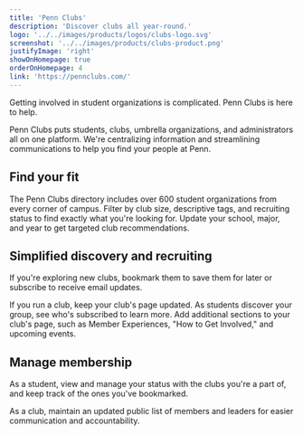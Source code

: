 ```yaml
---
title: 'Penn Clubs'
description: 'Discover clubs all year-round.'
logo: '../../images/products/logos/clubs-logo.svg'
screenshot: '../../images/products/clubs-product.png'
justifyImage: 'right'
showOnHomepage: true
orderOnHomepage: 4
link: 'https://pennclubs.com/'
---
```


Getting involved in student organizations is complicated. Penn Clubs is here to help.

Penn Clubs puts students, clubs, umbrella organizations, and administrators all on one platform. We're centralizing information and streamlining communications to help you find your people at Penn.

## Find your fit

The Penn Clubs directory includes over 600 student organizations from every corner of campus. Filter by club size, descriptive tags, and recruiting status to find exactly what you're looking for. Update your school, major, and year to get targeted club recommendations.

## Simplified discovery and recruiting

If you're exploring new clubs, bookmark them to save them for later or subscribe to receive email updates.

If you run a club, keep your club's page updated. As students discover your group, see who's subscribed to learn more. Add additional sections to your club's page, such as Member Experiences, "How to Get Involved," and upcoming events.

## Manage membership

As a student, view and manage your status with the clubs you're a part of, and keep track of the ones you've bookmarked.

As a club, maintain an updated public list of members and leaders for easier communication and accountability.
